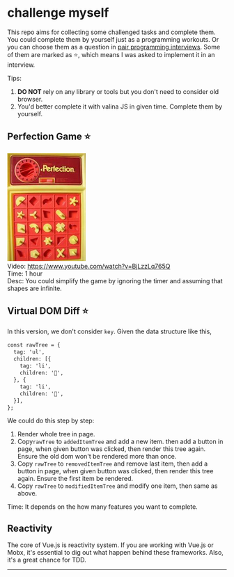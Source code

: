 # challenge myself

This repo aims for collecting some challenged tasks and complete them.
You could complete them by yourself just as a programming workouts.  Or you can choose them as a question in [pair programming interviews](https://medium.freecodecamp.org/things-ive-learned-from-pair-programming-interviews-35a4db7d7443).
Some of them are marked as ⭐, which means I was asked to implement it in an interview.

Tips:
1. **DO NOT** rely on any library or tools but you don't need to consider old browser.
2. You'd better complete it with valina JS in given time.  Complete them by yourself.
 

## Perfection Game ⭐️   
![Perfection Game](./perfection-game/shortcut.jpg)  
Video: https://www.youtube.com/watch?v=BjLzzLq765Q   
Time: 1 hour   
Desc: You could simplify the game by ignoring the timer and assuming that shapes are infinite. 

## Virtual DOM Diff ⭐
In this version, we don't consider `key`. Given the data structure like this, 
```
const rawTree = {
  tag: 'ul',
  children: [{
    tag: 'li',
    children: '🍎',
  }, {
    tag: 'li',
    children: '🍇',
  }],
};
```
We could do this step by step:
1. Render whole tree in page.
2. Copy`rawTree` to `addedItemTree` and add a new item. then add a button in page, 
when given button was clicked, then render this tree again. Ensure the old dom won't be rendered more than once.
3. Copy `rawTree` to `removedItemTree` and remove last item, then add a button in page,
when given button was clicked, then render this tree again. Ensure the first item be rendered.
4. Copy `rawTree` to `modifiedItemTree` and modify one item, then same as above.

Time: It depends on the how many features you want to complete.  

## Reactivity
The core of Vue.js is reactivity system. If you are working with Vue.js or Mobx, it's essential to dig out what happen behind these frameworks.
Also, it's a great chance for TDD. 
  
--------
